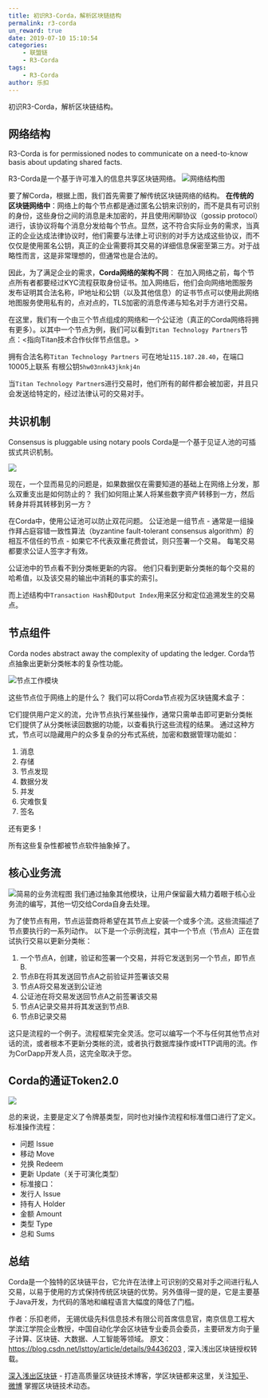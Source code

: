 ```yaml
---
title: 初识R3-Corda，解析区块链结构
permalink: r3-corda
un_reward: true
date: 2019-07-10 15:10:54
categories: 
    - 联盟链
    - R3-Corda
tags: 
    - R3-Corda
author: 乐扣
---
```


初识R3-Corda，解析区块链结构。

<!-- more -->

## 网络结构

R3-Corda is for permissioned nodes to communicate on a need-to-know basis about updating shared facts.

R3-Corda是一个基于许可准入的信息共享区块链网络。
![网络结构图](https://img.learnblockchain.cn/2019/07/10_73823947.png)



要了解Corda，根据上图，我们首先需要了解传统区块链网络的结构。
**在传统的区块链网络中**：网络上的每个节点都是通过匿名公钥来识别的，而不是具有可识别的身份，这些身份之间的消息是未加密的，并且使用闲聊协议（gossip protocol）进行，该协议将每个消息分发给每个节点。显然，这不符合实际业务的需求，当真正的企业达成法律协议时，他们需要与法律上可识别的对手方达成这些协议，而不仅仅是使用匿名公钥，真正的企业需要将其交易的详细信息保密至第三方。对于战略性而言，这是非常理想的，但通常也是合法的。

因此，为了满足企业的需求，**Corda网络的架构不同**：
在加入网络之前，每个节点所有者都要经过KYC流程获取身份证书。加入网络后，他们会向网络地图服务发布证明其合法名称，IP地址和公钥（以及其他信息）的证书节点可以使用此网络地图服务使用私有的，点对点的，TLS加密的消息传递与知名对手方进行交易。

在这里，我们有一个由三个节点组成的网络和一个公证池（真正的Corda网络将拥有更多）。以其中一个节点为例，我们可以看到`Titan Technology Partners`节点：<指向Titan技术合作伙伴节点信息。>

拥有合法名称`Titan Technology Partners`
可在地址`115.187.28.40`，在端口10005上联系
有根公钥`5hw03nnk43jknkj4n`

当`Titan Technology Partner`s进行交易时，他们所有的邮件都会被加密，并且只会发送给特定的，经过法律认可的交易对手。

## 共识机制
Consensus is pluggable using notary pools
Corda是一个基于见证人池的可插拔式共识机制。

![](https://img.learnblockchain.cn/2019/07/10_87529344.png)

现在，一个显而易见的问题是，如果数据仅在需要知道的基础上在网络上分发，那么双重支出是如何防止的？ 我们如何阻止某人将某些数字资产转移到一方，然后转身并将其转移到另一方？

在Corda中，使用公证池可以防止双花问题。 公证池是一组节点 - 通常是一组操作拜占庭容错一致性算法（byzantine fault-tolerant consensus algorithm）的相互不信任的节点 - 如果它不代表双重花费尝试，则只签署一个交易。 每笔交易都要求公证人签字才有效。

公证池中的节点看不到分类帐更新的内容。 他们只看到更新分类帐的每个交易的哈希值，以及该交易的输出中消耗的事实的索引。

而上述结构中`Transaction Hash`和`Output Index`用来区分和定位追溯发生的交易点。

## 节点组件


Corda nodes abstract away the complexity of updating the ledger.
Corda节点抽象出更新分类帐本的复杂性功能。

![节点工作模块](https://img.learnblockchain.cn/2019/07/10_755277145.png)

这些节点位于网络上的是什么？ 我们可以将Corda节点视为区块链魔术盒子：

它们提供用户定义的流，允许节点执行某些操作，通常只需单击即可更新分类帐
它们提供了从分类帐读回数据的功能，以查看执行这些流程的结果。
通过这种方式，节点可以隐藏用户的众多复杂的分布式系统，加密和数据管理功能如：

1. 消息
2. 存储
3. 节点发现
4. 数据分发
5. 并发
6. 灾难恢复
7. 签名

还有更多！

所有这些复杂性都被节点软件抽象掉了。


## 核心业务流

![简易的业务流程图](https://img.learnblockchain.cn/2019/07/10_523353614.png)
我们通过抽象其他模块，让用户保留最大精力着眼于核心业务流的编写，其他一切交给Corda自身去处理。


为了使节点有用，节点运营商将希望在其节点上安装一个或多个流。这些流描述了节点要执行的一系列动作。
以下是一个示例流程，其中一个节点（节点A）正在尝试执行交易以更新分类帐：

1. 一个节点A，创建，验证和签署一个交易，并将它发送到另一个节点，即节点B.
2. 节点B在将其发送回节点A之前验证并签署该交易
3. 节点A将交易发送到公证池
4. 公证池在将交易发送回节点A之前签署该交易
5. 节点A记录交易并将其发送到节点B.
6. 节点B记录交易

这只是流程的一个例子。流程框架完全灵活。您可以编写一个不与任何其他节点对话的流，或者根本不更新分类帐的流，或者执行数据库操作或HTTP调用的流。作为CorDapp开发人员，这完全取决于您。

## Corda的通证Token2.0

![](https://img.learnblockchain.cn/2019/07/10_634871008.png)

总的来说，主要是定义了令牌基类型，同时也对操作流程和标准借口进行了定义。
标准操作流程：

* 问题 Issue
* 移动 Move
* 兑换 Redeem
* 更新 Update（关于可演化类型）
* 标准接口：
* 发行人 Issue
* 持有人 Holder
* 金额 Amount
* 类型 Type
* 总和 Sums

## 总结

Corda是一个独特的区块链平台，它允许在法律上可识别的交易对手之间进行私人交易，以易于使用的方式保持传统区块链的优势。另外值得一提的是，它是主要基于Java开发，为代码的落地和编程语言大幅度的降低了门槛。


作者：乐扣老师， 无锡优级先科信息技术有限公司首席信息官，南京信息工程大学滨江学院企业教授，中国自动化学会区块链专业委员会委员，主要研发方向于量子计算、区块链、大数据、人工智能等领域。
原文： https://blog.csdn.net/lsttoy/article/details/94436203 , 深入浅出区块链授权转载。


[深入浅出区块链](https://learnblockchain.cn/) - 打造高质量区块链技术博客，学区块链都来这里，关注[知乎](https://www.zhihu.com/people/xiong-li-bing/activities)、[微博](https://weibo.com/517623789) 掌握区块链技术动态。
